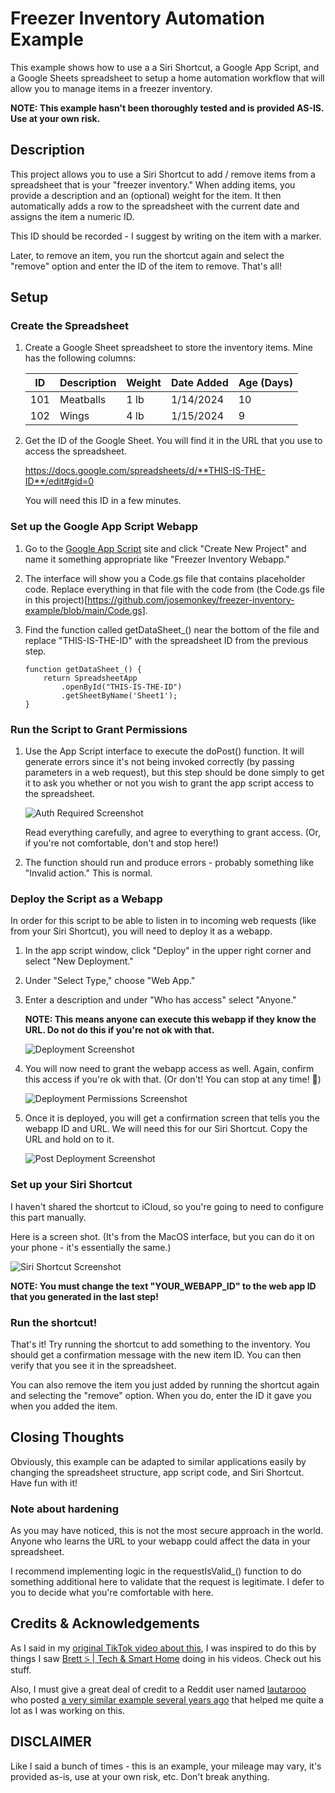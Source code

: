 # Freezer Inventory Automation Example

This example shows how to use a a Siri Shortcut, a Google App Script, and a Google Sheets spreadsheet to setup a home automation workflow that will allow you to manage items in a freezer inventory.

**NOTE: This example hasn't been thoroughly tested and is provided AS-IS. Use at your own risk.**

## Description

This project allows you to use a Siri Shortcut to add / remove items from a spreadsheet that is your "freezer inventory." When adding items, you provide a description and an (optional) weight for the item. It then automatically adds a row to the spreadsheet with the current date and assigns the item a numeric ID.

This ID should be recorded - I suggest by writing on the item with a marker. 

Later, to remove an item, you run the shortcut again and select the "remove" option and enter the ID of the item to remove. That's all!

## Setup

### Create the Spreadsheet

1. Create a Google Sheet spreadsheet to store the inventory items. Mine has the following columns:

	ID  | Description | Weight | Date Added | Age (Days)
	--- | ----------- | ------ | ---------- | ----------
	101 | Meatballs   | 1 lb   | 1/14/2024  | 10
	102 | Wings       | 4 lb   | 1/15/2024  | 9

  
2. Get the ID of the Google Sheet. You will find it in the URL that you use to access the spreadsheet.

	https://docs.google.com/spreadsheets/d/**THIS-IS-THE-ID**/edit#gid=0
	
	You will need this ID in a few minutes.
	
### Set up the Google App Script Webapp
	
1. Go to the [Google App Script](https://script.google.com) site and click "Create New Project" and name it something appropriate like "Freezer Inventory Webapp."
2. The interface will show you a Code.gs file that contains placeholder code. Replace everything in that file with the code from (the Code.gs file in this project)[https://github.com/josemonkey/freezer-inventory-example/blob/main/Code.gs].
3. Find the function called getDataSheet_() near the bottom of the file and replace "THIS-IS-THE-ID" with the spreadsheet ID from the previous step.

	```
	function getDataSheet_() {
  		return SpreadsheetApp
    		.openById("THIS-IS-THE-ID")
    		.getSheetByName('Sheet1');
	}
	```
	
### Run the Script to Grant Permissions

1. Use the App Script interface to execute the doPost() function. It will generate errors since it's not being invoked correctly (by passing parameters in a web request), but this step should be done simply to get it to ask you whether or not you wish to grant the app script access to the spreadsheet. 

	![Auth Required Screenshot](https://github.com/josemonkey/freezer-inventory-example/blob/b04122c464d7c4758214e93999ee569eb51c78e2/docs/Screenshot%20-%20app%20script%20permissions.png)
	
	Read everything carefully, and agree to everything to grant access. (Or, if you're not comfortable, don't and stop here!)
	
2. The function should run and produce errors - probably something like "Invalid action." This is normal.

### Deploy the Script as a Webapp

In order for this script to be able to listen in to incoming web requests (like from your Siri Shortcut), you will need to deploy it as a webapp.

1. In the app script window, click "Deploy" in the upper right corner and select "New Deployment."
2. Under "Select Type," choose "Web App."
3. Enter a description and under "Who has access" select "Anyone." 

	**NOTE: This means anyone can execute this webapp if they know the URL. Do not do this if you're not ok with that.**  
	
	![Deployment Screenshot](https://github.com/josemonkey/freezer-inventory-example/blob/b04122c464d7c4758214e93999ee569eb51c78e2/docs/Screenshot%20-%20new%20deployment.png)

	
4. You will now need to grant the webapp access as well. Again, confirm this access if you're ok with that. (Or don't! You can stop at any time! 🤪)

    ![Deployment Permissions Screenshot](https://github.com/josemonkey/freezer-inventory-example/blob/b04122c464d7c4758214e93999ee569eb51c78e2/docs/Screenshot%20-%20give%20access.png)

5.  Once it is deployed, you will get a confirmation screen that tells you the webapp ID and URL. We will need this for our Siri Shortcut. Copy the URL and hold on to it.

	![Post Deployment Screenshot](https://github.com/josemonkey/freezer-inventory-example/blob/24e2403cbfbceab4d89d4e99174e8daa51fa9033/docs/Screenshot%20-%20Post%20deplyoment%20info.png)


### Set up your Siri Shortcut
I haven't shared the shortcut to iCloud, so you're going to need to configure this part manually.

Here is a screen shot. (It's from the MacOS interface, but you can do it on your phone - it's essentially the same.)

![Siri Shortcut Screenshot](https://github.com/josemonkey/freezer-inventory-example/blob/b04122c464d7c4758214e93999ee569eb51c78e2/docs/Screenshot%20-%20Siri%20Shortcut.png)

**NOTE: You must change the text "YOUR\_WEBAPP\_ID" to the web app ID that you generated in the last step!**

### Run the shortcut!

That's it! Try running the shortcut to add something to the inventory. You should get a confirmation message with the new item ID. You can then verify that you see it in the spreadsheet.

You can also remove the item you just added by running the shortcut again and selecting the "remove" option. When you do, enter the ID it gave you when you added the item.

## Closing Thoughts

Obviously, this example can be adapted to similar applications easily by changing the spreadsheet structure, app script code, and Siri Shortcut. Have fun with it!

### Note about hardening

As you may have noticed, this is not the most secure approach in the world. Anyone who learns the URL to your webapp could affect the data in your spreadsheet. 

I recommend implementing logic in the requestIsValid_() function to do something additional here to validate that the request is legitimate. I defer to you to decide what you're comfortable with here. 

## Credits & Acknowledgements

As I said in my [original TikTok video about this](https://www.tiktok.com/@the_josemonkey/video/7333726337800178975), I was inspired to do this by things I saw [Brett ⍩ | Tech & Smart Home](https://www.tiktok.com/@b_turner50) doing in his videos. Check out his stuff.

Also, I must give a great deal of credit to a Reddit user named [lautarooo](https://www.reddit.com/user/lautarooo/) who posted [a very similar example several years ago](https://www.reddit.com/r/shortcuts/comments/aafe5e/update_a_google_sheet_with_your_expenses/) that helped me quite a lot as I was working on this. 

## DISCLAIMER

Like I said a bunch of times - this is an example, your mileage may vary, it's provided as-is, use at your own risk, etc. Don't break anything.